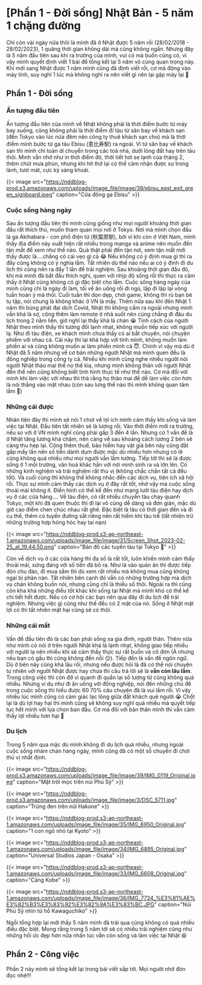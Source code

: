 # [Phần 1 - Đời sống] Nhật Bản - 5 năm 1 chặng đường

Chỉ còn vài ngày nữa thôi là mình đã ở Nhật được 5 năm rồi (28/02/2018 - 28/02/2023), 1 quãng thời gian không dài mà cũng không ngắn. Nhưng đây là 5 năm đầu tiên sau khi ra trường của mình, vui có mà buồn cũng có, vì vậy mình quyết định viết 1 bài để tổng kết lại 5 năm vô cùng quan trọng này. Khi mới sang Nhật được 1 năm mình cũng đã định viết rồi, cơ mà động vào máy tính, suy nghĩ 1 lúc mà không nghĩ ra nên viết gì nên lại gập máy lại 🥹 

## Phần 1 - Đời sống
### Ấn tượng đầu tiên
Ấn tượng đầu tiên của mình về Nhật không phải là thời điểm bước từ máy bay xuống, cũng không phải là thời điểm đi tàu từ sân bay về khách sạn (đến Tokyo vào lúc nửa đêm nên công ty thuê khách sạn cho) mà là thời điểm mình bước từ ga tàu Ebisu (恵比寿駅) ra ngoài. Vì từ sân bay về khách sạn thì mình chỉ toàn di chuyển trong các toà nhà, dưới lòng đất hay trên tàu thôi. Mình vẫn nhớ như in thời điểm đó, thời tiết hơi se lạnh của tháng 2, thêm chút mưa phùn, nhưng khi hít thở lại có thể cảm nhận được sự trong lành, tươi mát, cực kỳ sảng khoái. 

{{< image src="https://nddblog-prod.s3.amazonaws.com/uploads/image_file/image/38/ebisu_east_exit_green_signboard.jpeg" caption="Cửa đông ga Ebisu" >}}

### Cuộc sống hàng ngày
Sau ấn tượng đầu tiên thì mình cũng giống như mọi người khoảng thời gian đầu rất thích thú, muốn tham quan mọi nơi ở Tokyo. Nơi mà mình chọn đầu là ga Akihabara - con phố điện tử (秋葉原駅), bởi vì khi còn ở Việt Nam, mình thấy địa điểm này xuất hiện rất nhiều trong manga và anime nên muốn đến tận mắt để xem như thế nào. Quả thật phải đến tận nơi, xem tận mất mới thấy được là....chẳng có cái vẹo gì cả 😂 Nếu không có ý định mua gì thì ra đấy cũng không có ý nghĩa lắm. Tất nhiên dù thế nào nếu ai có ý định đi du lịch thì cũng nên ra đấy 1 lần để trải nghiệm. Sau khoảng thời gian đầu đó, khi mà mình đã bắt đầu thích nghi, quen với nhịp độ sống rồi thì thực ra cảm thấy ở Nhật cũng không có gì đặc biệt cho lắm. Cuộc sống hàng ngày của mình cũng chỉ là ngày đi làm, tối về ăn uống rồi đi ngủ, lặp đi lặp lại vòng tuần hoàn ý mà thôi. Cuối tuần thì dọn dẹp, chơi game, không thì rủ bạn bè tụ tập, nói chung là không khác ở VN là mấy. Thêm nữa sau khi đến Nhật 1 năm thì bùng phát đại dịch Covid, Nhật thì không cấm ra ngoài nhưng mình vẫn khá là sợ, cộng thêm làm remote ở nhà suốt nên cũng chẳng đi đâu du lịch trong 2 năm liền, giờ nghĩ lại thấy khá là chán 😭 Tính cách của người Nhật theo mình thấy thì tương đối lạnh nhạt, không muốn tiếp xúc với người lạ. Như đi tàu điện, xe khách mình chưa thấy có ai bắt chuyện, nói chuyện phiếm với nhau cả. Cái này thì lại khá hợp với tính mình, không muốn làm phiền ai và cũng không muốn ai làm phiền mình cả 😇. Chính vì vậy mà dù ở Nhật đã 5 năm nhưng về cơ bản những người Nhật mà mình quen đều là đồng nghiệp trong công ty cả. Nhiều khi mình cũng nghe nhiều người nói người Nhật thảo mai thế nọ thế kia, nhưng mình không thân với người Nhật đến thế nên cũng không biết tình hình thực tế như thế nào. Cơ mà đối vơi mình khi làm việc với nhau thì thà rằng họ thảo mai để dễ làm việc còn hơn là nói thẳng vào mặt nhau (còn sau lưng thế nào thì mình không quan tâm lắm 🤭)

### Những cái được
Nhân tiện đây thì mình sẽ nói 1 chút về lợi ích mình cảm thấy khi sống và làm việc tại Nhật. Đầu tiên tất nhiên sẽ là lương rồi. Vào thời điểm mới ra trường, nếu so với ở VN mình nghĩ cũng phải gấp 3 đến 4 lần. Nhưng có 1 vấn đề là ở Nhật tăng lương khá chậm, nên càng về sau khoảng cách lương 2 bên sẽ càng thu hẹp lại. Cộng thêm thuế, bảo hiểm hay vật giá bên này cũng đắt gấp mấy lần nên số tiền dành dụm được mặc dù nhiều hơn nhưng có lẽ cũng không quá nhiều như mọi người vẫn lầm tưởng. Tiếp tới thì sẽ là được sống ở 1 môi trường, văn hoá khác hẳn với nơi mình sinh ra và lớn lên. Có những kinh nghiệm và trải nghiệm rất thú vị (không chắc chắn tất cả đều tốt). Và cuối cùng thì không thể không nhắc đến các dịch vụ, tiện ích xã hội rồi. Thực sự mình cảm thấy các dịch vụ ở đây rất tốt, nhờ vậy mà cuộc sống thoải mái không ít. Điển hình có thể kể đến như mạng lưới tàu điện hay dịch vụ ở các cửa hàng.... Về tàu điện, có rất nhiều chuyến tàu chạy quanh Tokyo, một khi đã quen thuộc thì đi lại vô cùng dễ dàng và đơn giản, mặc dù giờ cao điểm chen chúc nhau rất ghê. Đặc biệt là tàu có thời gian đến và đi cụ thể, thêm có tuyến đường sắt riêng nên rất hiếm khi tàu trễ (tất nhiên trừ những trường hợp hỏng hóc hay tai nạn)

{{< image src="https://nddblog-prod.s3-ap-northeast-1.amazonaws.com/uploads/image_file/image/31/Screen_Shot_2023-02-25_at_19.44.50.png" caption="Bản đồ các tuyến tàu tại Tokyo 🤪" >}}

Còn về dịch vụ ở các cửa hàng thì đa số là rất tốt, luôn khiến mình cảm thấy thoải mái, xứng đáng với số tiền đã bỏ ra. Như là vào quán ăn thì được tiếp đón chu đáo, đi mua sắm thì dù xem rất nhiều mà không mua cũng không ngại bị phàn nàn. Tất nhiên bên cạnh đó vẫn có những trường hợp mà dịch vụ chán không buồn nói, nhưng cũng chỉ là thiểu số thôi. Ngoài ra thì cũng còn kha khá những điều tốt khác khi sống tại Nhật mà mình khó có thể kể chi tiết hết được. Nếu có cơ hội các bạn nên qua đây đi du lịch để trải nghiệm. Nhưng việc gì cũng như thế đều có 2 mặt của nó. Sống ở Nhật mặt lợi có thì tất nhiên mặt hại cũng sẽ có thôi.

### Những cái mất
Vấn đề đầu tiên đó là các bạn phải sống xa gia đình, người thân. Thêm nữa như mình có nói ở trên người Nhật khá là lạnh nhạt, không giao tiếp nhiều với người lạ nên nhiều khi sẽ cảm thấy thực sự rất buồn và cô đơn (À nhưng nếu bạn có gấu thì cũng không đến nỗi 😌). Tiếp đến là vấn đề ngôn ngữ. Dù ở bên này cũng khá lâu rồi, nhưng nếu được hỏi là đã có thể nói chuyện tự nhiên với người Nhật được hay chưa thì câu trả lời sẽ là **vẫn còn lâu lắm**. Trong công việc thì còn đỡ vì quanh đi quẩn lại số lượng từ cũng không quá nhiều. Nhưng ví dụ như đi ăn uống với đồng nghiệp, nói đến những chủ để trong cuộc sống thì hiểu được 60 70% câu chuyện đã là vui lắm rồi. Vì vậy nhiều lúc mình cũng có cảm giác lạc lõng giữa đất khách quê người 😭 Chốt lại là dù lợi hay hại thì mình cũng sẽ không suy nghĩ quá nhiều mà quyết tiếp tục hết mình với lựa chọn ban đầu. Cơ mà đối với bản thân mình thì vẫn cảm thấy lợi nhiều hơn hại 🤣

### Du lịch
Trong 5 năm qua mặc dù mình không đi du lịch quá nhiều, nhưng ngoài cuộc sống nhàm chán hàng ngày, mình cũng đã có một số chuyến đi chơi thú vị nhất định.

{{< image src="https://nddblog-prod.s3.amazonaws.com/uploads/image_file/image/39/IMG_0119_Original.jpeg" caption="Mặt trời mọc trên núi Phú Sỹ" >}}

{{< image src="https://nddblog-prod.s3.amazonaws.com/uploads/image_file/image/3/DSC_5711.jpg" caption="Trứng đen trên núi Hakone" >}}

{{< image src="https://nddblog-prod.s3-ap-northeast-1.amazonaws.com/uploads/image_file/image/35/IMG_6950_Original.jpg" caption="1 con ngõ nhỏ tại Kyoto" >}}

{{< image src="https://nddblog-prod.s3-ap-northeast-1.amazonaws.com/uploads/image_file/image/34/IMG_6895_Original.jpg" caption="Universal Studios Japan - Osaka" >}}

{{< image src="https://nddblog-prod.s3-ap-northeast-1.amazonaws.com/uploads/image_file/image/33/IMG_6608_Original.jpg" caption="Cảng Kobe" >}}

{{< image src="https://nddblog-prod.s3-ap-northeast-1.amazonaws.com/uploads/image_file/image/36/IMG_7734_%E3%81%AE%E3%82%B3%E3%83%92%E3%82%9A%E3%83%BC.JPG" caption="Núi Phú Sỹ nhìn từ hồ Kawaguchiko" >}}

Ngồi tổng hợp lại mới thấy 5 năm mình đã trải qua cũng không có quá nhiều điều đặc biệt. Mong rằng trong 5 năm tới sẽ có nhiều trải nghiệm cũng như những hồi ức đẹp hơn nữa nhân lúc vẫn còn sống và làm việc tại Nhật 😆

## Phần 2 - Công việc
Phần 2 này mình sẽ tổng kết lại trong bài viết sắp tới. Mọi người nhớ đón đọc nhé!!!

